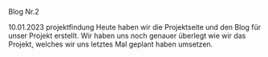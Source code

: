 Blog Nr.2 


10.01.2023 
projektfindung 
Heute haben wir die Projektseite und den Blog für unser Projekt erstellt. Wir haben uns noch genauer überlegt wie wir das Projekt, welches wir uns letztes Mal geplant haben umsetzen.
